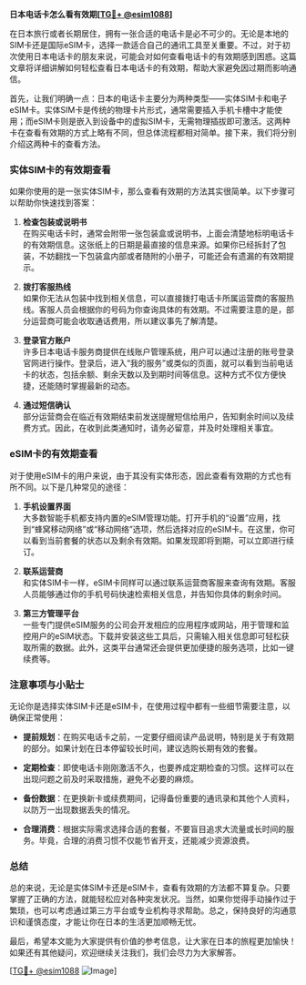 **日本电话卡怎么看有效期[[TG💪+ @esim1088](https://t.me/s/esim1088)]**

在日本旅行或者长期居住，拥有一张合适的电话卡是必不可少的。无论是本地的SIM卡还是国际eSIM卡，选择一款适合自己的通讯工具至关重要。不过，对于初次使用日本电话卡的朋友来说，可能会对如何查看电话卡的有效期感到困惑。这篇文章将详细讲解如何轻松查看日本电话卡的有效期，帮助大家避免因过期而影响通信。

首先，让我们明确一点：日本的电话卡主要分为两种类型——实体SIM卡和电子eSIM卡。实体SIM卡是传统的物理卡片形式，通常需要插入手机卡槽中才能使用；而eSIM卡则是嵌入到设备中的虚拟SIM卡，无需物理插拔即可激活。这两种卡在查看有效期的方式上略有不同，但总体流程都相对简单。接下来，我们将分别介绍这两种卡的查看方法。

### 实体SIM卡的有效期查看

如果你使用的是一张实体SIM卡，那么查看有效期的方法其实很简单。以下步骤可以帮助你快速找到答案：

1. **检查包装或说明书**  
   在购买电话卡时，通常会附带一张包装盒或说明书，上面会清楚地标明电话卡的有效期信息。这张纸上的日期是最直接的信息来源。如果你已经拆封了包装，不妨翻找一下包装盒内部或者随附的小册子，可能还会有遗漏的有效期提示。

2. **拨打客服热线**  
   如果你无法从包装中找到相关信息，可以直接拨打电话卡所属运营商的客服热线。客服人员会根据你的号码为你查询具体的有效期。不过需要注意的是，部分运营商可能会收取通话费用，所以建议事先了解清楚。

3. **登录官方账户**  
   许多日本电话卡服务商提供在线账户管理系统，用户可以通过注册的账号登录官网进行操作。登录后，进入“我的服务”或类似的页面，就可以看到当前电话卡的状态，包括余额、剩余天数以及到期时间等信息。这种方式不仅方便快捷，还能随时掌握最新的动态。

4. **通过短信确认**  
   部分运营商会在临近有效期结束前发送提醒短信给用户，告知剩余时间以及续费方式。因此，在收到此类通知时，请务必留意，并及时处理相关事宜。

### eSIM卡的有效期查看

对于使用eSIM卡的用户来说，由于其没有实体形态，因此查看有效期的方式也有所不同。以下是几种常见的途径：

1. **手机设置界面**  
   大多数智能手机都支持内置的eSIM管理功能。打开手机的“设置”应用，找到“蜂窝移动网络”或“移动网络”选项，然后选择对应的eSIM卡。在这里，你可以看到当前套餐的状态以及剩余有效期。如果发现即将到期，可以立即进行续订。

2. **联系运营商**  
   和实体SIM卡一样，eSIM卡同样可以通过联系运营商客服来查询有效期。客服人员能够通过你的手机号码快速检索相关信息，并告知你具体的剩余时间。

3. **第三方管理平台**  
   一些专门提供eSIM服务的公司会开发相应的应用程序或网站，用于管理和监控用户的eSIM状态。下载并安装这些工具后，只需输入相关信息即可轻松获取所需的数据。此外，这类平台通常还会提供更加便捷的服务选项，比如一键续费等。

### 注意事项与小贴士

无论你是选择实体SIM卡还是eSIM卡，在使用过程中都有一些细节需要注意，以确保正常使用：

- **提前规划**：在购买电话卡之前，一定要仔细阅读产品说明，特别是关于有效期的部分。如果计划在日本停留较长时间，建议选购长期有效的套餐。
  
- **定期检查**：即使电话卡刚刚激活不久，也要养成定期检查的习惯。这样可以在出现问题之前及时采取措施，避免不必要的麻烦。

- **备份数据**：在更换新卡或续费期间，记得备份重要的通讯录和其他个人资料，以防万一出现数据丢失的情况。

- **合理消费**：根据实际需求选择合适的套餐，不要盲目追求大流量或长时间的服务。毕竟，合理的消费习惯不仅能节省开支，还能减少资源浪费。

### 总结

总的来说，无论是实体SIM卡还是eSIM卡，查看有效期的方法都不算复杂。只要掌握了正确的方法，就能轻松应对各种突发状况。当然，如果你觉得手动操作过于繁琐，也可以考虑通过第三方平台或专业机构寻求帮助。总之，保持良好的沟通意识和谨慎态度，才能让你在日本的生活更加顺畅无忧。

最后，希望本文能为大家提供有价值的参考信息，让大家在日本的旅程更加愉快！如果还有其他疑问，欢迎继续关注我们，我们会尽力为大家解答。

[[TG💪+ @esim1088](https://t.me/s/esim1088) ![Image](https://i.postimg.cc/4NQfJmqS/Snipaste-2025-05-13-00-14-12.png)]